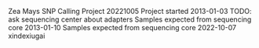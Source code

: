 Zea Mays SNP Calling Project
20221005
Project started 2013-01-03
TODO: ask sequencing center about adapters
Samples expected from sequencing core 2013-01-10
Samples expected from sequencing core 2022-10-07
xindexiugai
